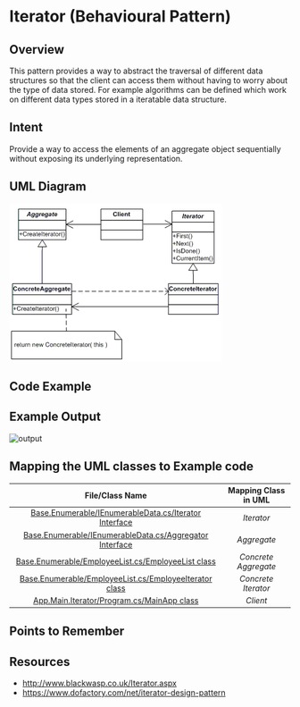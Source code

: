 # Iterator (Behavioural Pattern)

## Overview
This pattern provides a way to abstract the traversal of different data structures so that the client can access them without having to worry about the type of data stored. For example algorithms can be defined which work on different data types stored in a iteratable data structure. 

## Intent
Provide a way to access the elements of an aggregate object sequentially without exposing its underlying representation.

## UML Diagram
![plot](./iterator.png)

## Code Example

## Example Output
![output](_output.png)

## Mapping the UML classes to Example code
| **File/Class Name** | **Mapping Class in UML**  |
| :-----: | :-: |
|[Base.Enumerable/IEnumerableData.cs/Iterator Interface](./Base.Enumerable/IEnumerableData.cs)|*Iterator*|
|[Base.Enumerable/IEnumerableData.cs/Aggregator Interface](./Base.Enumerable/IEnumerableData.cs)|*Aggregate*|
|[Base.Enumerable/EmployeeList.cs/EmployeeList class](./Base.Enumerable/EmployeeList.cs)|*Concrete Aggregate*|
|[Base.Enumerable/EmployeeList.cs/EmployeeIterator class](./Base.Enumerable/EmployeeList.cs)|*Concrete Iterator*|
|[App.Main.Iterator/Program.cs/MainApp class](./App.Main.Iterator/Program.cs.cs)|*Client*|


## Points to Remember

## Resources
- http://www.blackwasp.co.uk/Iterator.aspx
- https://www.dofactory.com/net/iterator-design-pattern
